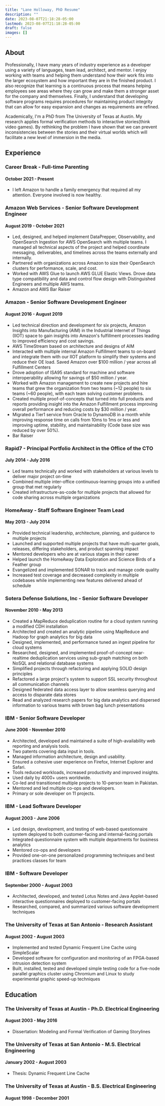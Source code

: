 ```yaml
---
title: "Lane Holloway, PhD Resume"
description: ""
date: 2023-08-07T21:18:28-05:00
lastmod: 2023-08-07T21:18:28-05:00
draft: false
images: []
---
```


## About

Professionally, I have many years of industry experience as a developer using a variety of languages, team lead, architect, and mentor. I enjoy working with teams and helping them understand how their work fits into the larger ecosystem and how important they are in the finished product. I also recognize that learning is a continuous process that means helping employees see areas where they can grow and make them a stronger asset for the company and themselves. Finally, I understand that developing software programs requires procedures for maintaining product integrity that can allow for easy expansion and changes as requirements are refined.

Academically, I'm a PhD from The University of Texas at Austin. My research applies formal verification methods to interactive stories(think video games). By rethinking the problem I have shown that we can prevent inconsistencies between the stories and their virtual worlds which will facilitate a new level of immersion in the media.

## Experience

### Career Break - Full-time Parenting

#### October 2021 - Present

* I left Amazon to handle a family emergency that required all my attention. Everyone involved is now healthy.

### Amazon Web Services - Senior Software Development Engineer

#### August 2019 - October 2021

* Led, designed, and helped implement DataPrepper, Observability, and OpenSearch Ingestion for AWS OpenSearch with multiple teams. I managed all technical aspects of the project and helped coordinate messaging, deliverables, and timelines across the teams externally and internally.
* Partnered with organizations across Amazon to size their OpenSearch clusters for performance, scale, and cost.
* Worked with AWS Glue to launch AWS GLUE Elastic Views. Drove data type compatibility and data and control flow design with Distinguished Engineers and multiple AWS teams.
* Amazon and AWS Bar Raiser

### Amazon - Senior Software Development Engineer

#### August 2016 - August 2019

* Led technical direction and development for six projects, Amazon Insights into Manufacturing (AIM) in the Industrial Internet of Things (IIOT) space to gain insights into Amazon's fulfillment processes leading to improved efficiency and cost savings.
* AWS TimeStream based on architecture and designs of AIM
* Interacted with multiple internal Amazon Fulfillment teams to on-board and integrate them with our IIOT platform to simplify their systems and reduce their OE load. Saved Amazon over $100 million / year across all Fulfillment Centers
* Drove adoption of ISA95 standard for machine and software interoperability allowing for savings of $50 million / year.
* Worked with Amazon management to create new projects and hire teams that grew the organization from two teams (~12 people) to six teams (~60 people), with each team solving customer problems.
* Created multiple proof-of-concepts that turned into full products and reports providing insight into the Amazon Fulfillment process improving overall performance and reducing costs by $30 million / year.
* Migrated a Tier1 service from Oracle to DynamoDB in a month while improving response time on calls from 10ms to 1ms or less and improving uptime, stability, and maintainability (Code base size was reduced by over 50%).
* Bar Raiser

### Rapid7 - Principal Portfolio Architect in the Office of the CTO

#### July 2014 - July 2016

* Led teams technically and worked with stakeholders at various levels to deliver major project on-time
* Combined multiple inter-office continuous-learning groups into a unified group that met regularly
* Created infrastructure-as-code for multiple projects that allowed for code sharing across multiple organizations

### HomeAway - Staff Software Engineer Team Lead

#### May 2013 - July 2014

* Provided technical leadership, architecture, planning, and guidance to multiple projects
* Launched and supported multiple projects that have multi-quarter goals, releases, differing stakeholders, and product spanning impact
* Mentored developers who are at various stages in their career
* Helped launch the HomeAway Data Exploration and Science Birds of a Feather group
* Evangelized and implemented SONAR to track and manage code quality
* Increased test coverage and decreased complexity in multiple codebases while implementing new features delivered ahead of schedule

### Sotera Defense Solutions, Inc - Senior Software Developer

#### November 2010 - May 2013

* Created a MapReduce deduplication routine for a cloud system running a modified CDH installation
* Architected and created an analytic pipeline using MapReduce and Hadoop for graph analytics for big data
* Designed, implemented, and performance tuned an ingest pipeline for cloud systems
* Researched, designed, and implemented proof-of-concept near-realtime deduplication services using sub-graph matching on both NoSQL and relational database systems
* Simplified projects through refactoring and applying SOLID design principles
* Refactored a large project's system to support SSL security throughout all communication channels
* Designed federated data access layer to allow seamless querying and access to disparate data stores
* Read and analyzed research papers for big data analytics and dispersed information to various teams with brown bag lunch presentations

### IBM - Senior Software Developer

#### June 2006 - November 2010

* Architected, developed and maintained a suite of high-availability web reporting and analysis tools.
* Two patents covering data input in tools.
* Managed information architecture, design and usability.
* Ensured a cohesive user experience on Firefox, Internet Explorer and Safari.
* Tools reduced workloads, increased productivity and improved insights.
* Used daily by 4000+ users worldwide.
* Co-led and transitioned multiple projects to 10-person team in Pakistan.
* Mentored and led multiple co-ops and developers.
* Primary or sole developer on 11 projects.

### IBM - Lead Software Developer

#### August 2003 - June 2006

* Led design, development, and testing of web-based questionnaire system deployed to both customer-facing and internal-facing portals
* Integrated questionnaire system with multiple departments for business analytics
* Mentored co-ops and developers
* Provided one-on-one personalized programming techniques and best practices classes for team

### IBM - Software Developer

#### September 2000 - August 2003

* Architected, developed, and tested Lotus Notes and Java Applet-based interactive questionnaires deployed to customer-facing portals
* Researched, compared, and summarized various software development techniques

### The University of Texas at San Antonio - Research Assistant

#### August 2002 - August 2003

* Implemented and tested Dynamic Frequent Line Cache using SimpleScalar
* Developed software for configuration and monitoring of an FPGA-based intrusion detection system
* Built, installed, tested and developed simple testing code for a five-node parallel graphics cluster using Chromium and Linux to study experimental graphic speed-up techniques

## Education

### The University of Texas at Austin - Ph.D. Electrical Engineering

#### August 2003 - May 2016

* Dissertation: Modeling and Formal Verification of Gaming Storylines

### The University of Texas at San Antonio - M.S. Electrical Engineering

#### January 2002 - August 2003

* Thesis: Dynamic Frequent Line Cache

### The University of Texas at Austin - B.S. Electrical Engineering

#### August 1998 - December 2001
